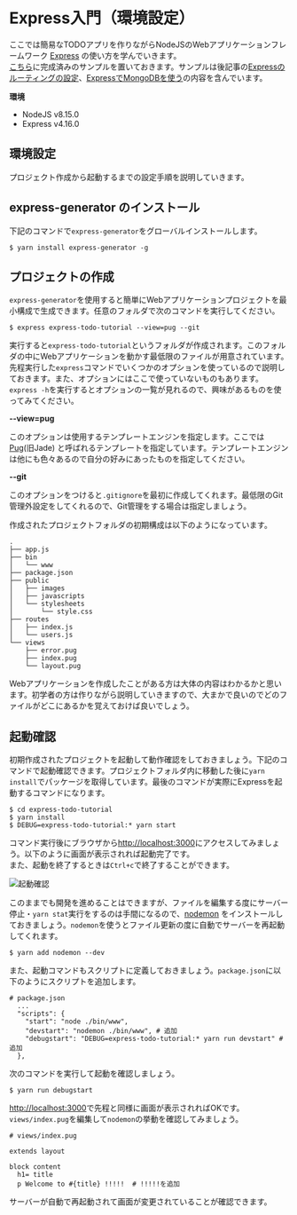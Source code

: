 # Express入門（環境設定）

ここでは簡易なTODOアプリを作りながらNodeJSのWebアプリケーションフレームワーク [Express](https://expressjs.com/) の使い方を学んでいきます。  
[こちら](https://github.com/irisAsh/express-todo-tutorial/tree/master)に完成済みのサンプルを置いておきます。サンプルは後記事の[Expressのルーティングの設定](https://irisash.github.io/github-pages/express/editrouting/)、[ExpressでMongoDBを使う](https://irisash.github.io/github-pages/express/mongodb/)の内容を含んでいます。  

**環境**

- NodeJS v8.15.0
- Express v4.16.0

<h2 id="setting">環境設定</h2>

プロジェクト作成から起動するまでの設定手順を説明していきます。  

<h2 id="express-generator">express-generator のインストール</h2>

下記のコマンドで`express-generator`をグローバルインストールします。

```sh.prettyprint
$ yarn install express-generator -g
```

<h2 id="init-project">プロジェクトの作成</h2>

`express-generator`を使用すると簡単にWebアプリケーションプロジェクトを最小構成で生成できます。任意のフォルダで次のコマンドを実行してください。  

```sh.prettyprint
$ express express-todo-tutorial --view=pug --git
```

実行すると`express-todo-tutorial`というフォルダが作成されます。このフォルダの中にWebアプリケーションを動かす最低限のファイルが用意されています。  
先程実行した`express`コマンドでいくつかのオプションを使っているので説明しておきます。また、オプションにはここで使っていないものもあります。`express -h`を実行するとオプションの一覧が見れるので、興味があるものを使ってみてください。  

**--view=pug**

このオプションは使用するテンプレートエンジンを指定します。ここでは [Pug](https://pugjs.org/api/getting-started.html)(旧Jade) と呼ばれるテンプレートを指定しています。テンプレートエンジンは他にも色々あるので自分の好みにあったものを指定してください。  

**--git**

このオプションをつけると`.gitignore`を最初に作成してくれます。最低限のGit管理外設定をしてくれるので、Git管理をする場合は指定しましょう。

作成されたプロジェクトフォルダの初期構成は以下のようになっています。

```
.
├── app.js
├── bin
│   └── www
├── package.json
├── public
│   ├── images
│   ├── javascripts
│   └── stylesheets
│       └── style.css
├── routes
│   ├── index.js
│   └── users.js
└── views
    ├── error.pug
    ├── index.pug
    └── layout.pug
```

Webアプリケーションを作成したことがある方は大体の内容はわかるかと思います。初学者の方は作りながら説明していきますので、大まかで良いのでどのファイルがどこにあるかを覚えておけば良いでしょう。  

<h2 id="running">起動確認</h2>

初期作成されたプロジェクトを起動して動作確認をしておきましょう。下記のコマンドで起動確認できます。プロジェクトフォルダ内に移動した後に`yarn install`でパッケージを取得しています。最後のコマンドが実際にExpressを起動するコマンドになります。  

```
$ cd express-todo-tutorial
$ yarn install
$ DEBUG=express-todo-tutorial:* yarn start
```

コマンド実行後にブラウザから[http://localhost:3000](http://localhost:3000)にアクセスしてみましょう。以下のように画面が表示されれば起動完了です。  
また、起動を終了するときは`Ctrl+c`で終了することができます。  

<img src="github-pages/images/express/gettingstarted/run-start.png" alt="起動確認" title="起動確認" style="max-height:400px;">

このままでも開発を進めることはできますが、ファイルを編集する度にサーバー停止・`yarn stat`実行をするのは手間になるので、[nodemon](https://github.com/remy/nodemon) をインストールしておきましょう。`nodemon`を使うとファイル更新の度に自動でサーバーを再起動してくれます。  

```
$ yarn add nodemon --dev
```

また、起動コマンドもスクリプトに定義しておきましょう。`package.json`に以下のようにスクリプトを追加します。  

```json.prettyprint
# package.json
  ...
  "scripts": {
    "start": "node ./bin/www",
    "devstart": "nodemon ./bin/www", # 追加
    "debugstart": "DEBUG=express-todo-tutorial:* yarn run devstart" # 追加
  },
```

次のコマンドを実行して起動を確認しましょう。

```
$ yarn run debugstart
```

[http://localhost:3000](http://localhost:3000)で先程と同様に画面が表示されればOKです。`views/index.pug`を編集して`nodemon`の挙動を確認してみましょう。  
```pug.prettyprint
# views/index.pug

extends layout               
                             
block content                
  h1= title                  
  p Welcome to #{title} !!!!!  # !!!!!を追加
```

サーバーが自動で再起動されて画面が変更されていることが確認できます。
